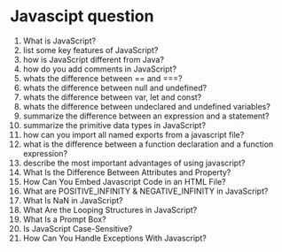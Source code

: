 # Javascipt question

1. What is JavaScript? 
2. list some key features of JavaScript?
3. how is JavaScript different from Java?
4. how do you add comments in JavaScript?
5. whats the difference between == and ===?
6. whats the difference between null and undefined?
7. whats the difference between var, let and const?
8. whats the difference between undeclared and undefined variables?
9. summarize the difference between an expression and a statement?
10. summarize the primitive data types in JavaScript?
11. how can you import all named exports from a javascript file?
12. what is the difference between a function declaration and a function expression?
13. describe the most important advantages of using javascript?
14. What Is the Difference Between Attributes and Property?
15. How Can You Embed Javascript Code in an HTML File?
16. What are POSITIVE_INFINITY & NEGATIVE_INFINITY in JavaScript?
17. What Is NaN in JavaScript?
18. What Are the Looping Structures in JavaScript?
19. What Is a Prompt Box?
20. Is JavaScript Case-Sensitive?
21. How Can You Handle Exceptions With Javascript?